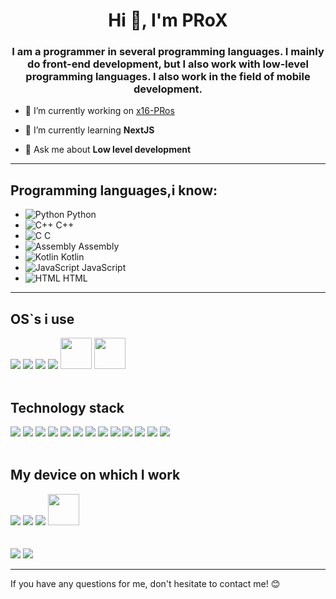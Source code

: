 <h1 align="center">Hi 👋, I'm PRoX</h1>
<h3 align="center">I am a programmer in several programming languages. I mainly do front-end development, but I also work with low-level programming languages. I also work in the field of mobile development.</h3>


- 🔭 I’m currently working on [x16-PRos](https://github.com/PRoX2011/x16-PRos)

- 🌱 I’m currently learning **NextJS**

- 💬 Ask me about **Low level development**
  
---

## Programming languages,i know:

- ![Python](https://img.icons8.com/color/48/000000/python--v1.png) Python
- ![C++](https://img.icons8.com/color/48/000000/c-plus-plus-logo.png) C++
- ![C](https://img.icons8.com/color/48/000000/c-programming.png) C
- ![Assembly](https://img.icons8.com/?size=50&id=gVK745a4Vaur&format=png&color=000000) Assembly
- ![Kotlin](https://img.icons8.com/?size=50&id=ZoxjA0jZDdFZ&format=png&color=000000) Kotlin
- ![JavaScript](https://img.icons8.com/color/48/000000/javascript--v1.png) JavaScript
- ![HTML](https://img.icons8.com/color/48/000000/html-5.png) HTML

---
<h2>OS`s i use</h2>
<div align="left">
  <img src="https://img.shields.io/badge/Arch_Linux-1793D1?style=for-the-badge&logo=arch-linux&logoColor=white" />
  <img src="https://img.shields.io/badge/Debian-A81D33?style=for-the-badge&logo=debian&logoColor=white" />
  <img src="https://img.shields.io/badge/Windows_11-0078d4?style=for-the-badge&logo=windows-11&logoColor=white" />
  <img src="https://img.shields.io/badge/Android-3DDC84?style=for-the-badge&logo=android&logoColor=white" />
  <img src="https://img.shields.io/badge/x16%20PRos-blue.svg?style=for-the-badge&logoWidth=40&labelWidth=100&fontSize=20" height="50">
  <img src="https://img.shields.io/badge/MS%20DOS-grey.svg?style=for-the-badge&logoWidth=40&labelWidth=100&fontSize=20" height="50">
</div>

<br>

<h2>Technology stack</h2>
<div align="left">
  <img src="https://img.shields.io/badge/Node%20js-339933?style=for-the-badge&logo=nodedotjs&logoColor=white" />
  <img src="https://img.shields.io/badge/npm-CB3837?style=for-the-badge&logo=npm&logoColor=white}" />
  <img src="https://img.shields.io/badge/React-20232A?style=for-the-badge&logo=react&logoColor=61DAFB" />
  <img src="https://img.shields.io/badge/Tailwind_CSS-38B2AC?style=for-the-badge&logo=tailwind-css&logoColor=white" />
  <img src="https://img.shields.io/badge/Vue%20js-35495E?style=for-the-badge&logo=vuedotjs&logoColor=4FC08D" />
  <img src="https://img.shields.io/badge/VSCode-0078D4?style=for-the-badge&logo=visual%20studio%20code&logoColor=white" />
  <img src="https://img.shields.io/badge/Visual_Studio-5C2D91?style=for-the-badge&logo=visual%20studio&logoColor=white" />
  <img src="https://img.shields.io/badge/sublime_text-%23575757.svg?&style=for-the-badge&logo=sublime-text&logoColor=important" />
  <img src="https://img.shields.io/badge/Jetpack%20Compose-4285F4?style=for-the-badge&logo=Jetpack%20Compose&logoColor=white" />
  <img src="https://img.shields.io/badge/Microsoft_Office-D83B01?style=for-the-badge&logo=microsoft-office&logoColor=white" />
  <img src="https://img.shields.io/badge/GNU%20Bash-4EAA25?style=for-the-badge&logo=GNU%20Bash&logoColor=white" />
  <img src="https://img.shields.io/badge/Zsh-F15A24?style=for-the-badge&logo=Zsh&logoColor=white" />
  <img src="https://img.shields.io/badge/VMware-231f20?style=for-the-badge&logo=VMware&logoColor=white" />
</div>

<br>

<h2>My device on which I work</h2>
<div align="left">
  <img src="https://img.shields.io/badge/acer%20Aspire%20A15-83B81A?style=for-the-badge&logo=acer&logoColor=white" />
  <img src="https://img.shields.io/badge/AMD%20Ryzen_7_5700U-ED1C24?style=for-the-badge&logo=amd&logoColor=white" />
  <img src="https://img.shields.io/badge/AMD%20Radeon_Graphics-ED1C24?style=for-the-badge&logo=amd&logoColor=white" />
  <img src="https://img.shields.io/badge/24G%20RAM-grey.svg?style=for-the-badge&logoWidth=40&labelWidth=100&fontSize=20" height="50">
</div>

<br>
<br>

<div align="left">
  <img src="https://github-readme-stats.vercel.app/api?username=PRoX2011&show_icons=true&theme=dark" />
  <img src="https://github-readme-stats.vercel.app/api/top-langs/?username=PRoX2011&layout=compact&theme=dark" />
</div>


---

If you have any questions for me, don't hesitate to contact me! 😊
